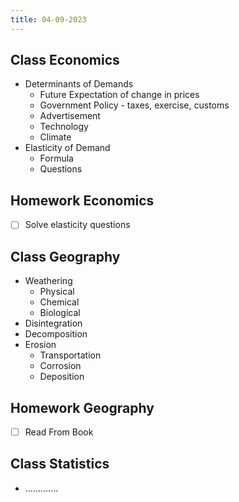 ```yaml
---
title: 04-09-2023
---
```


## Class Economics
- Determinants of Demands
	- Future Expectation of change in prices
	- Government Policy - taxes, exercise, customs
	- Advertisement
	- Technology
	- Climate
- Elasticity of Demand
	- Formula
	- Questions

## Homework Economics
- [ ] Solve elasticity questions

## Class Geography
- Weathering
	- Physical
	- Chemical
	- Biological
- Disintegration
- Decomposition
- Erosion
	- Transportation
	- Corrosion
	- Deposition


## Homework Geography
- [ ] Read From Book


## Class Statistics
- .............
